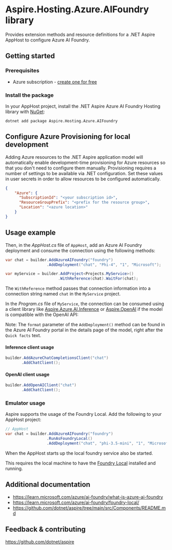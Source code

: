 # Aspire.Hosting.Azure.AIFoundry library

Provides extension methods and resource definitions for a .NET Aspire AppHost to configure Azure AI Foundry.

## Getting started

### Prerequisites

- Azure subscription - [create one for free](https://azure.microsoft.com/free/)

### Install the package

In your AppHost project, install the .NET Aspire Azure AI Foundry Hosting library with [NuGet](https://www.nuget.org):

```dotnetcli
dotnet add package Aspire.Hosting.Azure.AIFoundry
```

## Configure Azure Provisioning for local development

Adding Azure resources to the .NET Aspire application model will automatically enable development-time provisioning
for Azure resources so that you don't need to configure them manually. Provisioning requires a number of settings
to be available via .NET configuration. Set these values in user secrets in order to allow resources to be configured
automatically.

```json
{
    "Azure": {
      "SubscriptionId": "<your subscription id>",
      "ResourceGroupPrefix": "<prefix for the resource group>",
      "Location": "<azure location>"
    }
}
```

## Usage example

Then, in the _AppHost.cs_ file of `AppHost`, add an Azure AI Foundry deployment and consume the connection using the following methods:

```csharp
var chat = builder.AddAzureAIFoundry("foundry")
                  .AddDeployment("chat", "Phi-4", "1", "Microsoft");

var myService = builder.AddProject<Projects.MyService>()
                       .WithReference(chat).WaitFor(chat);
```

The `WithReference` method passes that connection information into a connection string named `chat` in the `MyService` project.

In the _Program.cs_ file of `MyService`, the connection can be consumed using a client library like [Aspire.Azure.AI.Inference](https://www.nuget.org/packages/Aspire.Azure.AI.Inference) or [Aspire.OpenAI](https://www.nuget.org/packages/Aspire.OpenAI) if the model is compatible with the OpenAI API:

Note: The `format` parameter of the `AddDeployment()` method can be found in the Azure AI Foundry portal in the details
page of the model, right after the `Quick facts` text.

#### Inference client usage
```csharp
builder.AddAzureChatCompletionsClient("chat")
       .AddChatClient();
```

#### OpenAI client usage
```csharp
builder.AddOpenAIClient("chat")
       .AddChatClient();
```

### Emulator usage

Aspire supports the usage of the Foundry Local. Add the following to your AppHost project:

```csharp
// AppHost
var chat = builder.AddAzureAIFoundry("foundry")
                  .RunAsFoundryLocal()
                  .AddDeployment("chat", "phi-3.5-mini", "1", "Microsoft");
```

When the AppHost starts up the local foundry service also be started.

This requires the local machine to have the [Foundry Local](https://learn.microsoft.com/azure/ai-foundry/foundry-local/get-started) installed and running.

## Additional documentation

* https://learn.microsoft.com/azure/ai-foundry/what-is-azure-ai-foundry
* https://learn.microsoft.com/azure/ai-foundry/foundry-local/
* https://github.com/dotnet/aspire/tree/main/src/Components/README.md

## Feedback & contributing

https://github.com/dotnet/aspire
